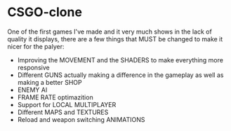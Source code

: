 # CSGO-clone
One of the first games I've made and it very much shows in the lack of quality it displays, there are a few things that MUST be changed to make it nicer for the palyer:
- Improving the MOVEMENT and the SHADERS to make everything more responsive
- Different GUNS actually making a difference in the gameplay as well as making a better SHOP
- ENEMY AI
- FRAME RATE optimazition
- Support for LOCAL MULTIPLAYER
- Different MAPS and TEXTURES
- Reload and weapon switching ANIMATIONS

